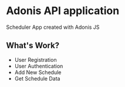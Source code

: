 # Adonis API application

Scheduler App created with Adonis JS

## What's Work?

- User Registration
- User Authentication
- Add New Schedule
- Get Schedule Data
